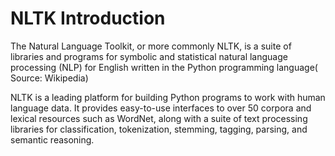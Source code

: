 # NLTK Introduction 
The Natural Language Toolkit, or more commonly NLTK, is a suite of libraries and programs for symbolic and statistical natural language processing (NLP) for English written in the Python programming language( Source: Wikipedia)

NLTK is a leading platform for building Python programs to work with human language data.  It provides easy-to-use interfaces to over 50 corpora and lexical resources such as WordNet, along with a suite of text processing libraries for classification, tokenization, stemming, tagging, parsing, and semantic reasoning.


